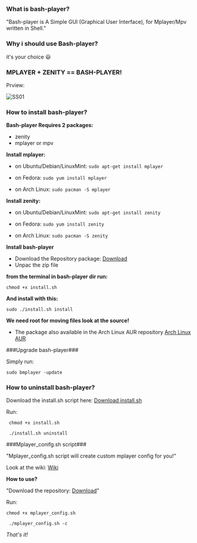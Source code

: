 ### What is bash-player?

"Bash-player is A Simple GUI (Graphical User Interface), for Mplayer/Mpv written in Shell."

### Why i should use Bash-player?
it's your choice :smiley:

###  MPLAYER + ZENITY == BASH-PLAYER!

Prview:

![SS01](https://raw.githubusercontent.com/wiki/levi0x0/bash-player/bash-playerSS01.png)

### How to install bash-player?

**Bash-player Requires 2 packages:**
* zenity
* mplayer or mpv

**Install mplayer:**
* on Ubuntu/Debian/LinuxMint: 
 `sudo apt-get install mplayer`

* on Fedora: 
 `sudo yum install mplayer`

* on Arch Linux: 
 `sudo pacman -S mplayer`

**Install zenity:**
* on Ubuntu/Debian/LinuxMint: 
 `sudo apt-get install zenity`

* on Fedora:
 `sudo yum install zenity`

* on Arch Linux:
 `sudo pacman -S zenity`

**Install bash-player**
* Download the Repository package: [Download]( https://github.com/levi0x0/bash-player/archive/master.zip)
* Unpac the zip file 

**from the terminal in bash-player dir run:**

`chmod +x install.sh`

**And install with this:**

`sudo ./install.sh install`

**We need root for moving files look at the source!**

* The package also available in the Arch Linux AUR repository
[Arch Linux AUR](https://aur.archlinux.org/packages/bash-player-git/)

###Upgrade bash-player###

Simply run:

`sudo bmplayer -update`


### How to uninstall bash-player?

Download the install.sh script here: [Download install.sh](https://raw.githubusercontent.com/levi0x0/bash-player/master/install.sh)

Run:

` chmod +x install.sh`

` ./install.sh uninstall`

###Mplayer_conifg.sh script###

"Mplayer_config.sh script will create custom mplayer config for you!"

Look at the wiki: [Wiki](https://github.com/levi0x0/bash-player/wiki/Subtitles)


**How to use?**

"Download the repository: [Download](https://github.com/levi0x0/bash-player/archive/master.zip)"

Run:

`chmod +x mplayer_config.sh`

` ./mplayer_config.sh -c`


_That's it!_
